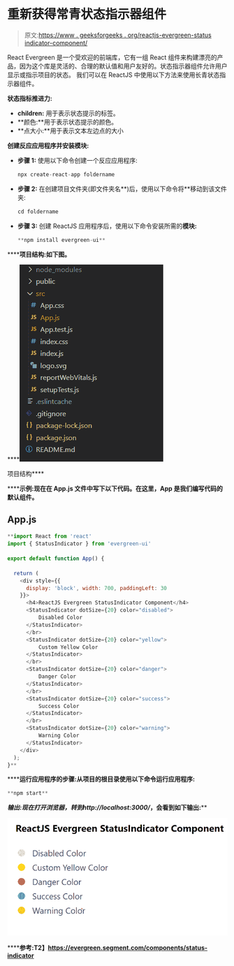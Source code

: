 # 重新获得常青状态指示器组件

> 原文:[https://www . geeksforgeeks . org/reactjs-evergreen-status indicator-component/](https://www.geeksforgeeks.org/reactjs-evergreen-statusindicator-component/)

React Evergreen 是一个受欢迎的前端库，它有一组 React 组件来构建漂亮的产品，因为这个库是灵活的、合理的默认值和用户友好的。状态指示器组件允许用户显示或指示项目的状态。 我们可以在 ReactJS 中使用以下方法来使用长青状态指示器组件。

**状态指标推进力:**

*   **children:** 用于表示状态提示的标签。
*   **颜色:**用于表示状态提示的颜色。
*   **点大小:**用于表示文本左边点的大小

**创建反应应用程序并安装模块:**

*   **步骤 1:** 使用以下命令创建一个反应应用程序:

    ```jsx
    npx create-react-app foldername
    ```

*   **步骤 2:** 在创建项目文件夹(即文件夹名**)后，使用以下命令将**移动到该文件夹:

    ```jsx
    cd foldername
    ```

*   **步骤 3:** 创建 ReactJS 应用程序后，使用以下命令安装所需的****模块:****

    ```jsx
    **npm install evergreen-ui**
    ```

******项目结构:**如下图。****

****![](img/f04ae0d8b722a9fff0bd9bd138b29c23.png)

项目结构**** 

******示例:**现在在 **App.js** 文件中写下以下代码。在这里，App 是我们编写代码的默认组件。****

## ****App.js****

```jsx
**import React from 'react'
import { StatusIndicator } from 'evergreen-ui'

export default function App() {

  return (
    <div style={{
      display: 'block', width: 700, paddingLeft: 30
    }}>
      <h4>ReactJS Evergreen StatusIndicator Component</h4>
      <StatusIndicator dotSize={20} color="disabled">
          Disabled Color
      </StatusIndicator> 
      </br>
      <StatusIndicator dotSize={20} color="yellow">
          Custom Yellow Color
      </StatusIndicator> 
      </br>
      <StatusIndicator dotSize={20} color="danger">
          Danger Color
      </StatusIndicator>
      </br>
      <StatusIndicator dotSize={20} color="success">
          Success Color
      </StatusIndicator> 
      </br>
      <StatusIndicator dotSize={20} color="warning">
          Warning Color
      </StatusIndicator>
    </div>
  );
}**
```

******运行应用程序的步骤:**从项目的根目录使用以下命令运行应用程序:****

```jsx
**npm start**
```

******输出:**现在打开浏览器，转到***http://localhost:3000/***，会看到如下输出:****

****![](img/fa3c408f1b3d265ba094c221712f589e.png)****

******参考:**T2】https://evergreen.segment.com/components/status-indicator****